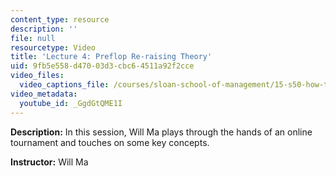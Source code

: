 ```yaml
---
content_type: resource
description: ''
file: null
resourcetype: Video
title: 'Lecture 4: Preflop Re-raising Theory'
uid: 9fb5e558-d470-03d3-cbc6-4511a92f2cce
video_files:
  video_captions_file: /courses/sloan-school-of-management/15-s50-how-to-win-at-texas-holdem-poker-january-iap-2016/video-lectures/lecture-4-preflop-re-raising-theory/GgdGtQME1I.vtt
video_metadata:
  youtube_id: _GgdGtQME1I
---
```


**Description:** In this session, Will Ma plays through the hands of an online tournament and touches on some key concepts.

**Instructor:** Will Ma